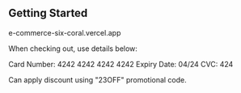 ## Getting Started

e-commerce-six-coral.vercel.app

When checking out, use details below:

Card Number: 4242 4242 4242 4242
Expiry Date: 04/24
CVC: 424


Can apply discount using "23OFF" promotional code. 
